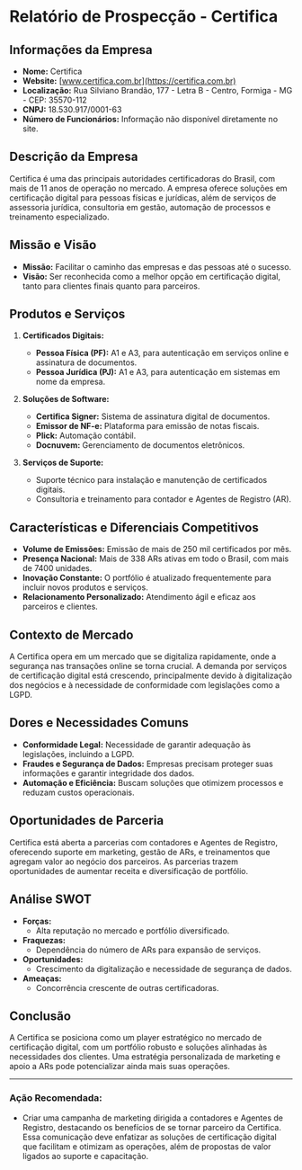# Relatório de Prospecção - Certifica

## Informações da Empresa
- **Nome:** Certifica
- **Website:** [www.certifica.com.br](https://certifica.com.br)
- **Localização:** Rua Silviano Brandão, 177 - Letra B - Centro, Formiga - MG - CEP: 35570-112
- **CNPJ:** 18.530.917/0001-63
- **Número de Funcionários:** Informação não disponível diretamente no site.

## Descrição da Empresa
Certifica é uma das principais autoridades certificadoras do Brasil, com mais de 11 anos de operação no mercado. A empresa oferece soluções em certificação digital para pessoas físicas e jurídicas, além de serviços de assessoria jurídica, consultoria em gestão, automação de processos e treinamento especializado.

## Missão e Visão
- **Missão:** Facilitar o caminho das empresas e das pessoas até o sucesso.
- **Visão:** Ser reconhecida como a melhor opção em certificação digital, tanto para clientes finais quanto para parceiros.

## Produtos e Serviços
1. **Certificados Digitais:**
   - **Pessoa Física (PF):** A1 e A3, para autenticação em serviços online e assinatura de documentos.
   - **Pessoa Jurídica (PJ):** A1 e A3, para autenticação em sistemas em nome da empresa.
   
2. **Soluções de Software:**
   - **Certifica Signer:** Sistema de assinatura digital de documentos.
   - **Emissor de NF-e:** Plataforma para emissão de notas fiscais.
   - **Plick:** Automação contábil.
   - **Docnuvem:** Gerenciamento de documentos eletrônicos.

3. **Serviços de Suporte:**
   - Suporte técnico para instalação e manutenção de certificados digitais.
   - Consultoria e treinamento para contador e Agentes de Registro (AR).

## Características e Diferenciais Competitivos
- **Volume de Emissões:** Emissão de mais de 250 mil certificados por mês.
- **Presença Nacional:** Mais de 338 ARs ativas em todo o Brasil, com mais de 7400 unidades.
- **Inovação Constante:** O portfólio é atualizado frequentemente para incluir novos produtos e serviços.
- **Relacionamento Personalizado:** Atendimento ágil e eficaz aos parceiros e clientes.

## Contexto de Mercado
A Certifica opera em um mercado que se digitaliza rapidamente, onde a segurança nas transações online se torna crucial. A demanda por serviços de certificação digital está crescendo, principalmente devido à digitalização dos negócios e à necessidade de conformidade com legislações como a LGPD.

## Dores e Necessidades Comuns
- **Conformidade Legal:** Necessidade de garantir adequação às legislações, incluindo a LGPD.
- **Fraudes e Segurança de Dados:** Empresas precisam proteger suas informações e garantir integridade dos dados.
- **Automação e Eficiência:** Buscam soluções que otimizem processos e reduzam custos operacionais.

## Oportunidades de Parceria
Certifica está aberta a parcerias com contadores e Agentes de Registro, oferecendo suporte em marketing, gestão de ARs, e treinamentos que agregam valor ao negócio dos parceiros. As parcerias trazem oportunidades de aumentar receita e diversificação de portfólio.

## Análise SWOT
- **Forças:**
  - Alta reputação no mercado e portfólio diversificado.
- **Fraquezas:**
  - Dependência do número de ARs para expansão de serviços.
- **Oportunidades:**
  - Crescimento da digitalização e necessidade de segurança de dados.
- **Ameaças:**
  - Concorrência crescente de outras certificadoras.

## Conclusão
A Certifica se posiciona como um player estratégico no mercado de certificação digital, com um portfólio robusto e soluções alinhadas às necessidades dos clientes. Uma estratégia personalizada de marketing e apoio a ARs pode potencializar ainda mais suas operações.

---

### Ação Recomendada:
- Criar uma campanha de marketing dirigida a contadores e Agentes de Registro, destacando os benefícios de se tornar parceiro da Certifica. Essa comunicação deve enfatizar as soluções de certificação digital que facilitam e otimizam as operações, além de propostas de valor ligados ao suporte e capacitação.